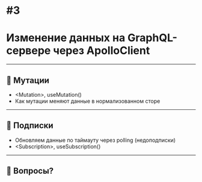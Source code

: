# #3

# Изменение данных на GraphQL-сервере через ApolloClient

-----

## 👏 Мутации

- &lt;Mutation&gt;, useMutation()
- Как мутации меняют данные в нормализованном сторе

-----

## 👏 Подписки

- Обновляем данные по таймауту через polling (недоподписки)
- &lt;Subscription&gt;, useSubscription()

-----

## 📣 Вопросы?
